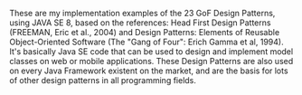 These are my implementation examples of the 23 GoF Design Patterns, using JAVA SE 8, based on the references: Head First Design Patterns (FREEMAN, Eric et al., 2004) and Design Patterns: Elements of Reusable Object-Oriented Software (The "Gang of Four": Erich Gamma et al, 1994). It's basically Java SE code that can be used to design and implement model classes on web or mobile applications. These Design Patterns are also used on every Java Framework existent on the market, and are the basis for lots of other design patterns in all programming fields.
